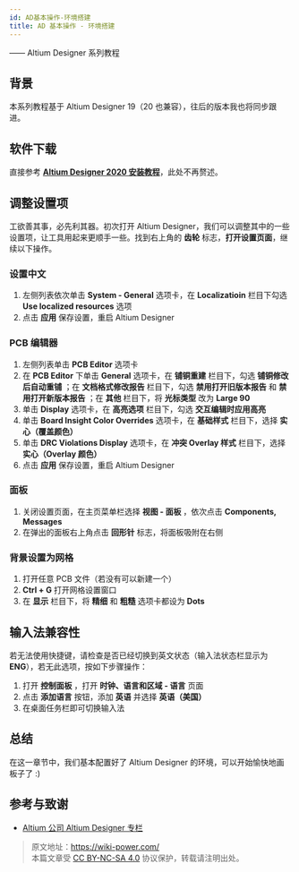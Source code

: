 ```yaml
---
id: AD基本操作-环境搭建
title: AD 基本操作 - 环境搭建
---
```


—— Altium Designer 系列教程

## 背景

本系列教程基于 Altium Designer 19（20 也兼容），往后的版本我也将同步跟进。

## 软件下载

直接参考 [**Altium Designer 2020 安装教程**](https://mp.weixin.qq.com/s?__biz=MzIwMjE1MjMyMw==&mid=502718968&idx=1&sn=4c37dc403171ffad01fca95b5a537b2e&chksm=0ee141143996c8021799bb5bf5407b7b56c2d7fa5dc484bda61893efd74a06a1f6be63a7a35e&scene=20&xtrack=1&key=088e5814bbd70a9bf7fb42111d02cbb81bb55981baea77169d867e2871add46f26dccde79326a96e819591677be92412fc05ff2af437922652dfe7ae1b94dc8172f36186ba0b2b460004027131ceae2c&ascene=1&uin=MTk5MDUwOTA0Mg%3D%3D&devicetype=Windows+10+x64&version=62090523&lang=zh_CN&exportkey=AyOYwgP948kprM0EiAGMcyk%3D&pass_ticket=6jBDTE0Qqg%2BrAl1wrTIo2UeJLmUrtbfUKPpgRGdeqhwXUk8QVkc%2Fyekd3BvlvVsB)，此处不再赘述。

## 调整设置项

工欲善其事，必先利其器。初次打开 Altium Designer，我们可以调整其中的一些设置项，让工具用起来更顺手一些。找到右上角的 **齿轮** 标志，**打开设置页面**，继续以下操作。

### 设置中文

1. 左侧列表依次单击 **System - General** 选项卡，在 **Localizatioin** 栏目下勾选 **Use localized resources** 选项
2. 点击 **应用** 保存设置，重启 Altium Designer

### PCB 编辑器

1. 左侧列表单击 **PCB Editor** 选项卡
2. 在 **PCB Editor** 下单击 **General** 选项卡，在 **铺铜重建** 栏目下，勾选 **铺铜修改后自动重铺** ；在 **文档格式修改报告** 栏目下，勾选 **禁用打开旧版本报告** 和 **禁用打开新版本报告** ；在 **其他** 栏目下，将 **光标类型** 改为 **Large 90**
3. 单击 **Display** 选项卡，在 **高亮选项** 栏目下，勾选 **交互编辑时应用高亮**
4. 单击 **Board Insight Color Overrides** 选项卡，在 **基础样式** 栏目下，选择 **实心（覆盖颜色）**
5. 单击 **DRC Violations Display** 选项卡，在 **冲突 Overlay 样式** 栏目下，选择 **实心（Overlay 颜色）**
6. 点击 **应用** 保存设置，重启 Altium Designer

### 面板

1. 关闭设置页面，在主页菜单栏选择 **视图 - 面板** ，依次点击 **Components, Messages**
2. 在弹出的面板右上角点击 **回形针** 标志，将面板吸附在右侧

### 背景设置为网格

1. 打开任意 PCB 文件（若没有可以新建一个）
2. **Ctrl + G** 打开网格设置窗口
3. 在 **显示** 栏目下，将 **精细** 和 **粗糙** 选项卡都设为 **Dots**

## 输入法兼容性

若无法使用快捷键，请检查是否已经切换到英文状态（输入法状态栏显示为 **ENG**），若无此选项，按如下步骤操作：

1. 打开 **控制面板** ，打开 **时钟、语言和区域 - 语言** 页面
2. 点击 **添加语言** 按钮，添加 **英语** 并选择 **英语（美国）**
3. 在桌面任务栏即可切换输入法

## 总结

在这一章节中，我们基本配置好了 Altium Designer 的环境，可以开始愉快地画板子了 :\)

## 参考与致谢

- [Altium 公司 Altium Designer 专栏](https://seujxh.wordpress.com/2018/09/30/altium%e5%85%ac%e5%8f%b8altium-designer%e4%b8%93%e6%a0%8f/)



> 原文地址：<https://wiki-power.com/>  
> 本篇文章受 [CC BY-NC-SA 4.0](https://creativecommons.org/licenses/by/4.0/deed.zh) 协议保护，转载请注明出处。

